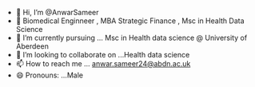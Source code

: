 - 👋 Hi, I’m @AnwarSameer
- 👀 Biomedical Enginneer , MBA  Strategic Finance , Msc in Health Data Science
- 🌱 I’m currently pursuing ... Msc in Health data science @ University of Aberdeen
- 💞️ I’m looking to collaborate on ...Health data science
- 📫 How to reach me ... anwar.sameer24@abdn.ac.uk
- 😄 Pronouns: ...Male
